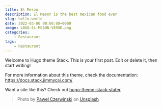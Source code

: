```yaml
---
title: El Meson
description: El Meson is the best mexican food ever
slug: hello-world
date: 2022-03-06 00:00:00+0000
image: LOGO-EL-MESON-VERDE.png
categories:
    - Restaurant
tags:
    - Restaurant
---
```


Welcome to Hugo theme Stack. This is your first post. Edit or delete it, then start writing!

For more information about this theme, check the documentation: https://docs.stack.jimmycai.com/

Want a site like this? Check out [hugo-theme-stack-stater](https://github.com/CaiJimmy/hugo-theme-stack-starter)

> Photo by [Pawel Czerwinski](https://unsplash.com/@pawel_czerwinski) on [Unsplash](https://unsplash.com/)